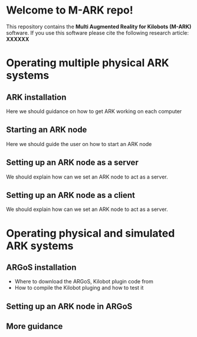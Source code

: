 # Welcome to M-ARK repo!

This repository contains the **Multi Augmented Reality for Kilobots (M-ARK)** software. If you use this software please cite the following research article:
**XXXXXX** 

# Operating multiple physical ARK systems

## ARK installation
Here we should guidance on how to get ARK working on each computer

## Starting an ARK node
Here we should guide the user on how to start an ARK node

## Setting up an ARK node as a server

We should explain how can we set an ARK node to act as a server.

## Setting up an ARK node as a client

We should explain how can we set an ARK node to act as a server.

# Operating physical and simulated ARK systems

## ARGoS installation
- Where to download the ARGoS, Kilobot plugin code from
- How to compile the Kilobot pluging and how to test it

## Setting up an ARK node in ARGoS

## More guidance
